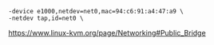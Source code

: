 ```shell
-device e1000,netdev=net0,mac=94:c6:91:a4:47:a9 \
-netdev tap,id=net0 \
```



https://www.linux-kvm.org/page/Networking#Public_Bridge

